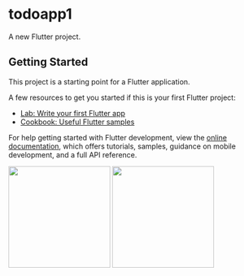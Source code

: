 # todoapp1

A new Flutter project.

## Getting Started

This project is a starting point for a Flutter application.

A few resources to get you started if this is your first Flutter project:

- [Lab: Write your first Flutter app](https://docs.flutter.dev/get-started/codelab)
- [Cookbook: Useful Flutter samples](https://docs.flutter.dev/cookbook)

For help getting started with Flutter development, view the
[online documentation](https://docs.flutter.dev/), which offers tutorials,
samples, guidance on mobile development, and a full API reference.



<img src="https://user-images.githubusercontent.com/Screenshot_20221026-075243](https://user-images.githubusercontent.com/50525883/197949466-5e8c5ecb-9c98-41b0-b7ce-226609de6c30.jpg" width="200" />

<img src="https://user-images.githubusercontent.com/Screenshot_20221026-075227](https://user-images.githubusercontent.com/50525883/197949459-f91cdace-7128-474d-bc4c-71999d333e9e.jpg" width="200" />
